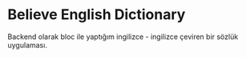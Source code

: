 # Believe English Dictionary

Backend olarak bloc ile yaptığım ingilizce - ingilizce çeviren bir sözlük uygulaması.